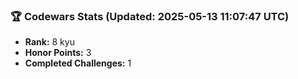 ### 🏆 Codewars Stats (Updated: 2025-05-13 11:07:47 UTC)

- **Rank:** 8 kyu
- **Honor Points:** 3
- **Completed Challenges:** 1
